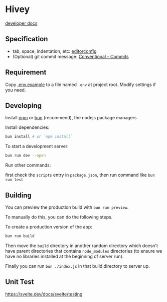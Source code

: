 # Hivey

[developer docs](./dev.md)

## Specification

- tab, space, indentation, etc: [editorconfig](https://editorconfig.org/)
- (Optional) git commit message: [Conventional - Commits](https://www.conventionalcommits.org/en/v1.0.0/)

## Requirement

Copy [.env.example](.env.example) to a file named `.env` at project root. Modify
settings if you need.

## Developing

Install
[npm](https://docs.npmjs.com/downloading-and-installing-node-js-and-npm?ref=meilisearch-blog)
or [bun](https://bun.sh/) (recommend), the nodejs package managers

Install dependencies:

``` bash
bun install # or `npm install`
```

To start a development server:

``` bash
bun run dev --open
```

Run other commands:

first check the `scripts` entry in `package.json`, then run command like `bun run test`

## Building

You can preview the production build with `bun run preview`.

To manually do this, you can do the following steps.

To create a production version of the app:

```bash
bun run build
```

Then move the `build` directory in another random directory which doesn't have parent directories
that contains `node_modules` directories (to ensure we have no libraries installed at the
beginning of server run).

Finally you can run `bun ./index.js` in that build directory to server up.

## Unit Test

https://svelte.dev/docs/svelte/testing


